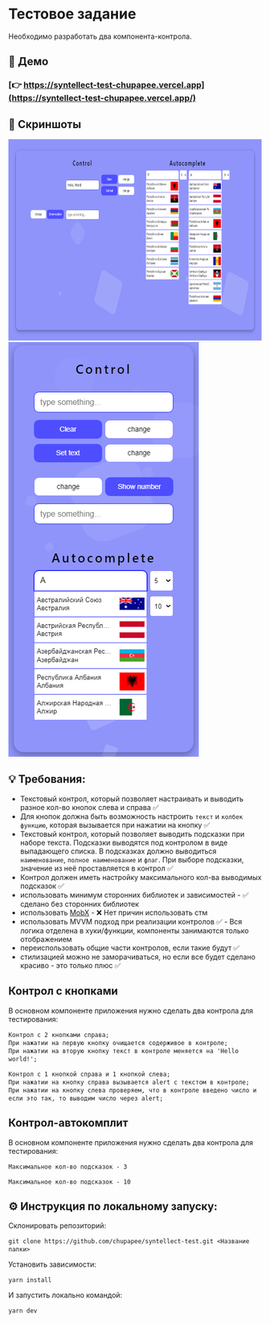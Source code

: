 # Тестовое задание

Необходимо разработать два компонента-контрола.

## 🎥 Демо
### [👉 https://syntellect-test-chupapee.vercel.app](https://syntellect-test-chupapee.vercel.app/)

## 📸 Скриншоты
<p>
  <img src="assets/syntellect-desktop.png" width="800" height="400" alt="syntellect test task desktop preview" title="syntellect test task desktop preview" />
  <img src="assets/syntellect-mobile.png" width="379" height="824" alt="syntellect test task mobile preview" title="syntellect test task mobile preview" />
</p>

## 💡 Требования:
- Текстовый контрол, который позволяет настраивать и выводить разное кол-во кнопок слева и справа ✅
- Для кнопок должна быть возможность настроить `текст` и `колбек функцию`, которая вызывается при нажатии на кнопку ✅
- Текстовый контрол, который позволяет выводить подсказки при наборе текста. Подсказки выводятся под контролом в виде выпадающего списка. В подсказках должно выводиться `наименование`, `полное наименование` и `флаг`. При выборе подсказки, значение из неё проставляется в контрол ✅
- Контрол должен иметь настройку максимального кол-ва выводимых подсказок ✅
- использовать минимум сторонних библиотек и зависимостей - ✅ сделано без сторонних библиотек
- использовать [MobX](https://mobx.js.org/) - ❌ Нет причин использовать стм
- использовать MVVM подход при реализации контролов ✅ - Вся логика отделена в хуки/функции, компоненты занимаются только отображением
- переиспользовать общие части контролов, если такие будут ✅
- стилизацией можно не заморачиваться, но если все будет сделано красиво - это только плюс ✅

## Контрол с кнопками
В основном компоненте приложения нужно сделать два контрола для тестирования:
```
Контрол с 2 кнопками справа;
При нажатии на первую кнопку очищается содерживое в контроле;
При нажатии на вторую кнопку текст в контроле меняется на 'Hello world!';
```
```
Контрол с 1 кнопкой справа и 1 кнопкой слева;
При нажатии на кнопку справа вызывается alert с текстом в контроле;
При нажатии на кнопку слева проверяем, что в контроле введено число и если это так, то выводим число через alert;
```

## Контрол-автокомплит
В основном компоненте приложения нужно сделать два контрола для тестирования:
```
Максимальное кол-во подсказок - 3
```
```
Максимальное кол-во подсказок - 10
```

## ⚙️ Инструкция по локальному запуску:
Склонировать репозиторий:
```shel
git clone https://github.com/chupapee/syntellect-test.git <Название папки>
```
Установить зависимости:
```shel
yarn install
```
И запустить локально командой:
```shell
yarn dev
```
